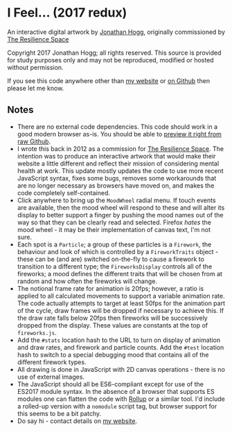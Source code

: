 
# I Feel... (2017 redux)

An interactive digital artwork by [Jonathan Hogg][jh],
originally commissioned by [The Resilience Space][rs]

Copyright 2017 Jonathan Hogg; all rights reserved. This source is provided
for study purposes only and may not be reproduced, modified or hosted
without permission.

If you see this code anywhere other than [my website][jh] or [on Github][gh]
then please let me know.

[jh]: https://www.jonathanhogg.com/
[rs]: http://www.theresiliencespace.com/
[gh]: https://github.com/jonathanhogg/i-feel

## Notes

- There are no external code dependencies. This code should work in a good
modern browser as-is. You should be able to [preview it right from raw
Github][rg].
- I wrote this back in 2012 as a commission for [The Resilience Space][rs].
The intention was to produce an interactive artwork that would make their
website a little different and reflect their mission of considering mental
health at work. This update mostly updates the code to use more recent
JavaScript syntax, fixes some bugs, removes some workarounds that are no
longer necessary as browsers have moved on, and makes the code completely
self-contained.
- Click anywhere to bring up the `MoodWheel` radial menu. If touch events
are available, then the mood wheel will respond to these and will alter its
display to better support a finger by pushing the mood names out of the way
so that they can be clearly read and selected. Firefox *hates* the mood
wheel - it may be their implementation of canvas text, I'm not sure.
- Each spot is a `Particle`; a group of these particles is a `Firework`,
the behaviour and look of which is controlled by a `FireworkTraits` object -
these can be (and are) switched on-the-fly to cause a firework to transition
to a different type; the `FireworksDisplay` controls all of the fireworks;
a mood defines the different traits that will be chosen from at random and
how often the fireworks will change.
- The notional frame rate for animation is 20fps; however, a ratio is applied
to all calculated movements to support a variable animation rate. The code
actually attempts to target at least 50fps for the animation part of the
cycle, draw frames will be dropped if necessary to achieve this. If the draw
rate falls below 20fps then fireworks will be successively dropped from the
display. These values are constants at the top of `fireworks.js`.
- Add the `#stats` location hash to the URL to turn on display of animation
and draw rates, and firework and particle counts. Add the `#test` location
hash to switch to a special debugging mood that contains all of the different
firework types.
- All drawing is done in JavaScript with 2D canvas operations - there is no
use of external images.
- The JavaScript should all be ES6-compliant except for use of the ES2017 
module syntax. In the absence of a browser that supports ES modules one can
flatten the code with [Rollup][rl] or a similar tool. I'd include a rolled-up
version with a `nomodule` script tag, but browser support for this seems to
be a bit patchy.
- Do say hi - contact details on [my website][jh].

[rg]: https://rawgit.com/jonathanhogg/i-feel/master/feel.html
[rl]: https://github.com/rollup/rollup

